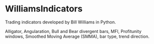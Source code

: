 # WilliamsIndicators
Trading indicators developed by Bill Williams in Python.

Alligator, Angularation, Bull and Bear divergent bars, MFI, Profitunity windows, Smoothed Moving Average (SMMA), bar type, trend direction.
